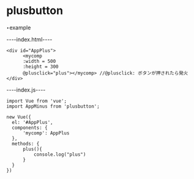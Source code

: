 # plusbutton
‣example

----index.html----
````
<div id="AppPlus">
      <mycomp
      :width = 500
      :height = 300
      @plusclick="plus"></mycomp> //@plusclick: ボタンが押されたら発火
</div>
  ````
  
  ----index.js----
  ````
import Vue from 'vue';
import AppMinus from 'plusbutton';

new Vue({
    el: '#AppPlus',
    components: {
        'mycomp': AppPlus
    },
    methods: {
        plus(){
            console.log("plus")
        }
    }
})
````

